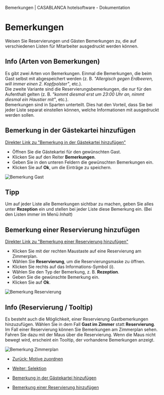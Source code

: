 Bemerkungen | CASABLANCA hotelsoftware - Dokumentation

# Bemerkungen

Weisen Sie Reservierungen und Gästen Bemerkungen zu, die auf verschiedenen Listen für Mitarbeiter ausgedruckt werden können.

## Info (Arten von Bemerkungen)

Es gibt zwei Arten von Bemerkungen. Einmal die Bemerkungen, die beim Gast selbst mit abgespeichert werden (z. B. *"Allergisch gegen Erdbeeren, will immer einen 2. Kopfpolster"*, etc.).  
Die zweite Variante sind die Reservierungsbemerkungen, die nur für den Aufenthalt gelten (z. B. *"kommt diesmal erst um 23:00 Uhr an, nimmt diesmal ein Haustier mit"*, etc.).  
Bemerkungen sind in Sparten unterteilt. Dies hat den Vorteil, dass Sie bei jeder Liste separat einstellen können, welche Informationen mit ausgedruckt werden sollen.

## Bemerkung in der Gästekartei hinzufügen

[Direkter Link zu "Bemerkung in der Gästekartei hinzufügen"](https://docs.casablanca.at/desktop/guest_profile/remarks/#bemerkung-in-der-gästekartei-hinzufügen "Direkter Link zu Bemerkung in der Gästekartei hinzufügen")

* Öffnen Sie die Gästekartei für den gewünschten Gast.
* Klicken Sie auf den Reiter **Bemerkungen**.
* Geben Sie in den unteren Feldern die gewünschten Bemerkungen ein.
* Klicken Sie auf **Ok**, um die Einträge zu speichern.

![Bemerkung Gast](https://docs.casablanca.at/assets/images/bemerkung_gast-28630639651fa49f5268b83b25ef93f3.png "Bemerkung Gast")

## Tipp

Um auf jeder Liste alle Bemerkungen sichtbar zu machen, geben Sie alles unter **Rezeption** ein und stellen bei jeder Liste diese Bemerkung ein. (Bei den Listen immer im Menü *Inhalt*)

## Bemerkung einer Reservierung hinzufügen

[Direkter Link zu "Bemerkung einer Reservierung hinzufügen"](https://docs.casablanca.at/desktop/guest_profile/remarks/#bemerkung-einer-reservierung-hinzufügen "Direkter Link zu Bemerkung einer Reservierung hinzufügen")

* Klicken Sie mit der rechten Maustaste auf eine Reservierung am Zimmerplan.
* Wählen Sie **Reservierung**, um die Reservierungsmaske zu öffnen.
* Klicken Sie rechts auf das Informations-Symbol (i).
* Wählen Sie den Typ der Bemerkung, z. B. **Rezeption**.
* Geben Sie die gewünschte Bemerkung ein.
* Klicken Sie auf **Ok**.

![Bemerkung Reservierung](https://docs.casablanca.at/assets/images/bemerkung_rez-b140fdccee4fbf9b753139a5731d4067.png "Bemerkung Reservierung")

## Info (Reservierung / Tooltip)

Es besteht auch die Möglichkeit, einer Reservierung Gastbemerkungen hinzuzufügen. Wählen Sie in dem Fall **Gast im Zimmer** statt **Reservierung**.  
Im Fall einer Reservierung können Sie Bemerkungen am Zimmerplan sehen. Fahren Sie dazu mit der Maus über die Reservierung. Wenn die Maus nicht bewegt wird, erscheint ein Tooltip, der vorhandene Bemerkungen anzeigt.

![Bemerkung Zimmerplan](https://docs.casablanca.at/assets/images/bemerkung_plan-d437d4b9f11fb040f6e8f6d2fb93f205.png "Bemerkung Zimmerplan")

* [Zurück: Motive zuordnen](https://docs.casablanca.at/desktop/guest_profile/assing_motifs)
* [Weiter: Selektion](https://docs.casablanca.at/desktop/guest_profile/selection)

* [Bemerkung in der Gästekartei hinzufügen](https://docs.casablanca.at/desktop/guest_profile/remarks/#bemerkung-in-der-gästekartei-hinzufügen)
* [Bemerkung einer Reservierung hinzufügen](https://docs.casablanca.at/desktop/guest_profile/remarks/#bemerkung-einer-reservierung-hinzufügen)